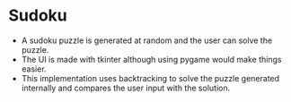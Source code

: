# Sudoku

- A sudoku puzzle is generated at random and the user can solve the puzzle.
- The UI is made with tkinter although using pygame would make things easier.
- This implementation uses backtracking to solve the puzzle generated internally and compares the user input with the solution.
